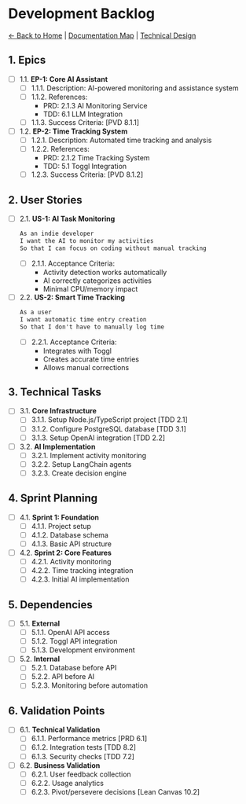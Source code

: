 # Development Backlog

[← Back to Home](../index.md) | [Documentation Map](00.2.Documentation-Map.md) | [Technical Design](03.TDD.md)

## 1. Epics
- [ ] 1.1. **EP-1: Core AI Assistant**
  - [ ] 1.1.1. Description: AI-powered monitoring and assistance system
  - [ ] 1.1.2. References: 
    - PRD: 2.1.3 AI Monitoring Service
    - TDD: 6.1 LLM Integration
  - [ ] 1.1.3. Success Criteria: [PVD 8.1.1]

- [ ] 1.2. **EP-2: Time Tracking System**
  - [ ] 1.2.1. Description: Automated time tracking and analysis
  - [ ] 1.2.2. References:
    - PRD: 2.1.2 Time Tracking System
    - TDD: 5.1 Toggl Integration
  - [ ] 1.2.3. Success Criteria: [PVD 8.1.2]

## 2. User Stories
- [ ] 2.1. **US-1: AI Task Monitoring**
  ```markdown
  As an indie developer
  I want the AI to monitor my activities
  So that I can focus on coding without manual tracking
  ```
  - [ ] 2.1.1. Acceptance Criteria:
    - Activity detection works automatically
    - AI correctly categorizes activities
    - Minimal CPU/memory impact

- [ ] 2.2. **US-2: Smart Time Tracking**
  ```markdown
  As a user
  I want automatic time entry creation
  So that I don't have to manually log time
  ```
  - [ ] 2.2.1. Acceptance Criteria:
    - Integrates with Toggl
    - Creates accurate time entries
    - Allows manual corrections

## 3. Technical Tasks
- [ ] 3.1. **Core Infrastructure**
  - [ ] 3.1.1. Setup Node.js/TypeScript project [TDD 2.1]
  - [ ] 3.1.2. Configure PostgreSQL database [TDD 3.1]
  - [ ] 3.1.3. Setup OpenAI integration [TDD 2.2]

- [ ] 3.2. **AI Implementation**
  - [ ] 3.2.1. Implement activity monitoring
  - [ ] 3.2.2. Setup LangChain agents
  - [ ] 3.2.3. Create decision engine

## 4. Sprint Planning
- [ ] 4.1. **Sprint 1: Foundation**
  - [ ] 4.1.1. Project setup
  - [ ] 4.1.2. Database schema
  - [ ] 4.1.3. Basic API structure

- [ ] 4.2. **Sprint 2: Core Features**
  - [ ] 4.2.1. Activity monitoring
  - [ ] 4.2.2. Time tracking integration
  - [ ] 4.2.3. Initial AI implementation

## 5. Dependencies
- [ ] 5.1. **External**
  - [ ] 5.1.1. OpenAI API access
  - [ ] 5.1.2. Toggl API integration
  - [ ] 5.1.3. Development environment

- [ ] 5.2. **Internal**
  - [ ] 5.2.1. Database before API
  - [ ] 5.2.2. API before AI
  - [ ] 5.2.3. Monitoring before automation

## 6. Validation Points
- [ ] 6.1. **Technical Validation**
  - [ ] 6.1.1. Performance metrics [PRD 6.1]
  - [ ] 6.1.2. Integration tests [TDD 8.2]
  - [ ] 6.1.3. Security checks [TDD 7.2]

- [ ] 6.2. **Business Validation**
  - [ ] 6.2.1. User feedback collection
  - [ ] 6.2.2. Usage analytics
  - [ ] 6.2.3. Pivot/persevere decisions [Lean Canvas 10.2]
